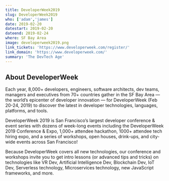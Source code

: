 ```yaml
---
title: DeveloperWeek2019
slug: DeveloperWeek2019
who: ['adam','james']
date: 2019-02-20 
datestart: 2019-02-20
dateend: 2019-02-24
where: SF Bay Area
image: developerweek2019.png
link_tickets: 'https://www.developerweek.com/register/'
link_domain: 'https://www.developerweek.com/'
summary: 'The DevTech Age'
---
```



## About DeveloperWeek

Each year, 8,000+ developers, engineers, software architects, dev teams, managers and executives from 70+ countries gather in the SF Bay Area — the world’s epicenter of developer innovation — for DeveloperWeek (Feb 20-24, 2019) to discover the latest in developer technologies, languages, platforms, and tools.

DeveloperWeek 2019 is San Francisco’s largest developer conference & event series with dozens of week-long events including the DeveloperWeek 2019 Conference & Expo, 1,000+ attendee hackathon, 1000+ attendee tech hiring expo, and a series of workshops, open houses, drink-ups, and city-wide events across San Francisco!

Because DeveloperWeek covers all new technologies, our conference and workshops invite you to get intro lessons (or advanced tips and tricks) on technologies like VR Dev, Artificial Intelligence Dev, Blockchain Dev, IoT Dev, Serverless technology, Microservices technology, new JavaScript frameworks, and more.